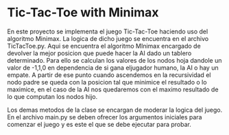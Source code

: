 # Tic-Tac-Toe with Minimax
En este proyecto se implementa el juego Tic-Tac-Toe haciendo uso del algoritmo Minimax. La logica de dicho juego se encuentra
en el archivo TicTacToe.py. Aqui se encuentra el algoritmo MInimax encargado de devolver la mejor posicion que puede hacer la AI 
dado un tablero determinado. Para ello se calculan los valores de los nodos hoja dandole un valor de -1,1,0 en dependencia de si gana 
eljugador humano, la AI o hay un empate. A partir de ese punto cuando ascendemos en la recursividad el nodo padre se queda con la posicion
tal que minimice el resultado o lo maximice, en el caso de la AI nos quedaremos con el maximo resultado de lo que computan los nodos hijo.

Los demas metodos de la clase se encargan de moderar la logica del juego. En el archivo main.py se deben ofrecer los argumentos iniciales
para comenzar el juego y es este el que se debe ejecutar para probar.
